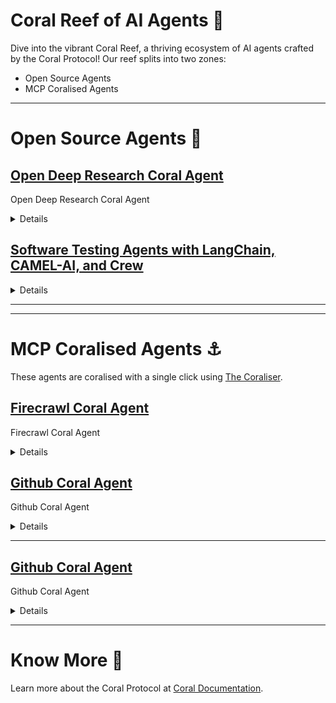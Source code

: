 # Coral Reef of AI Agents 🪸

Dive into the vibrant Coral Reef, a thriving ecosystem of AI agents crafted by the Coral Protocol! 
Our reef splits into two zones:  
- Open Source Agents
- MCP Coralised Agents

---

# Open Source Agents 🌴  

## [Open Deep Research Coral Agent](https://github.com/Coral-Protocol/open-deep-research-coral-agent)
Open Deep Research Coral Agent

<details>

### Category
General purpose, Build your own, Multi-agent

### Description

Open Deep Research is an experimental, fully open-source research assistant that automates deep research and produces comprehensive reports on any topic. It features two implementations - a workflow and a multi-agent architecture - each with distinct advantages. You can customize the entire research and writing process with specific models, prompts, report structure, and search tools.

### Details
- Framework: Camel AI, LangGraph
- Tools used: Custom Deep Research Tool, Coral Server Tools
- AI model: OpenAI GPT-4o  
</details>

## [Software Testing Agents with LangChain, CAMEL-AI, and Crew](https://github.com/Coral-Protocol/software-testing-agents)

<details>

### Category

Dev Tools, Software Testing, Multi-agent

### Description

A multi-agent software testing system built with Coral Protocol, integrating agents from LangChain, CAMEL-AI, and Crew.
Supports automatic codebase understanding, pull request testing, unit test coverage analysis, and documentation consistency checking in any compatible GitHub repo.

**Key Features:**

* **Repository Understanding:** Summarizes repo structure, instructions, usage.
* **Unit Test Execution:** Automatically runs unit tests for PRs.
* **Test Coverage Analysis:** Checks if PR changes are fully covered by tests.
* **Documentation Consistency:** Detects out-of-date README, API docs, etc. after PRs.

### Details

* Framework: LangChain, CAMEL-AI, CrewAI
* Models: OpenAI GPT-4.1 (default), Groq Llama 3 70B (optional)
* Orchestration: 7 cooperating agents (clone, diff review, test runner, doc checker, etc.)
* Tools used: GitHub Checkout Tool, Get PR Files Tool (GitHub MCP), List Files Tool (Local/GitHub), Read Files Tool (Local/GitHub), Run Test Tools. 

### Demo Videos

* [Repo Understanding](https://youtu.be/nihOChs5l3k)
* [Unit Test Execution](https://youtu.be/-ZYZEo96L1w)
* [Test Coverage Evaluation](https://youtu.be/rq8zW02MEmw)
* [Doc Consistency Checking](https://youtu.be/XOwLd7eNitw)

</details>

---


---

# MCP Coralised Agents ⚓  
These agents are coralised with a single click using [The Coraliser](https://github.com/Coral-Protocol/coraliser).  


## [Firecrawl Coral Agent](https://github.com/Coral-Protocol/firecrawl-coral-agent)
Firecrawl Coral Agent

<details>

### Category
General purpose, Build your own, Multi-agent

### Description

Firecrawl agent capable of performing comprehensive web scraping, crawling, and data extraction tasks, including structured data extraction and deep research, by utilizing a variety of tools to navigate, search, and analyze web content efficiently.

### Details
- Framework: LangChain
- Tools used: Firecrawl MCP Server Tools, Coral Server Tools
- AI model: OpenAI GPT-4
</details>

## [Github Coral Agent](https://github.com/Coral-Protocol/github-coral-agent)
Github Coral Agent

<details>

### Category
General purpose, Build your own, Multi-agent

### Description

GitHub agent is capable of managing repositories, including creating, updating, and searching for repositories and files, handling issues and pull requests, and facilitating collaboration through comments and reviews.

### Details
- Framework: LangChain
- Tools used: GitHub MCP Server Tools, Coral Server Tools
- AI model: OpenAI GPT-4
</details>

---

## [Github Coral Agent](https://github.com/Coral-Protocol/github-coral-agent)

Github Coral Agent

<details>
<!-- ...内容略... -->
</details>

---

# Know More 🐙  
Learn more about the Coral Protocol at [Coral Documentation](https://docs.coralprotocol.org/CoralDoc/Introduction/WhatisCoralProtocol).

